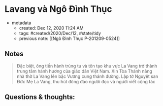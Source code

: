 # Lavang và Ngô Đình Thục

- metadata
	- created: Dec 12, 2020 11:24 AM
	- tags: #created/2020/Dec/12, #state/tidy 
	- previous note: [[Ngô Đình Thục P-201209-0524]]

## Notes
> Đặc biệt, ông tiến hành trùng tu và tôn tạo khu vực La Vang trở thành trung tâm hành hương của giáo dân Việt Nam. Xin Tòa Thánh nâng nhà thờ La Vang lên bậc Vương cung thánh đường. Lập tờ Nguyệt san Đức Mẹ La Vang, thu hút đông đảo người đọc và người viết cộng tác

## Questions & thoughts:


